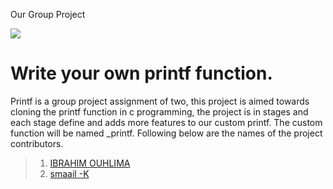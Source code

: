 Our Group Project

![](https://encrypted-tbn0.gstatic.com/images?q=tbn:ANd9GcQb18zkbUefxh6MAQSOfV_9X9i2HMUVvUloLQ&usqp=CAU)

# Write your own printf function.

Printf is a group project assignment of two, this project is aimed towards cloning the printf function in c programming, the project is in stages and each stage define and adds more features to our custom printf. The custom function will be named _printf. Following below are the names of the project contributors.
> 1. [IBRAHIM OUHLIMA](https://github.com/noguia)
> 2. [smaail -K](https://github.com/smaail-k)
